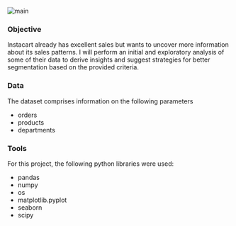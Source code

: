 
![main](https://user-images.githubusercontent.com/114453484/192491169-789007e8-b730-4ae5-9014-50e87439816b.PNG)

### Objective

Instacart already has excellent sales but wants to uncover more information about its sales patterns. I will perform an initial and exploratory analysis of some of their data to derive insights and suggest strategies for better segmentation based on the provided criteria. 

### Data

The dataset comprises information on the following parameters

- orders
- products
- departments

### Tools

For this project, the following python libraries were used:

- pandas 
- numpy 
- os
- matplotlib.pyplot 
- seaborn
- scipy



